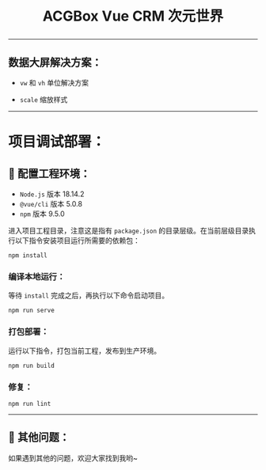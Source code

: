 # <p align="center"> ACGBox Vue CRM 次元世界 </p>

<hr/>




## 数据大屏解决方案：

- `vw` 和 `vh` 单位解决方案

- `scale` 缩放样式


<hr/>


# 项目调试部署：


## 🚀 配置工程环境：

- `Node.js` 版本 18.14.2
- `@vue/cli` 版本 5.0.8
- `npm` 版本 9.5.0

进入项目工程目录，注意这是指有 `package.json` 的目录层级。在当前层级目录执行以下指令安装项目运行所需要的依赖包：

```
npm install
```

### 编译本地运行：

等待 `install` 完成之后，再执行以下命令启动项目。

```
npm run serve
```

### 打包部署：

运行以下指令，打包当前工程，发布到生产环境。

```
npm run build
```

### 修复：
```
npm run lint
```

<hr/>

## 🚀 其他问题：

如果遇到其他的问题，欢迎大家找到我哟~



